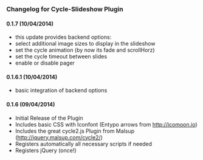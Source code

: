 ### Changelog for Cycle-Slideshow Plugin

#### 0.1.7 (10/04/2014)

* this update provides backend options:
* select additional image sizes to display in the slideshow
* set the cycle animation (by now its fade and scrollHorz)
* set the cycle timeout between slides
* enable or disable pager

#### 0.1.6.1 (10/04/2014)

* basic integration of backend options

#### 0.1.6 (09/04/2014)

* Initial Release of the Plugin
* Includes basic CSS with Iconfont (Entypo arrows from http://icomoon.io)
* Includes the great cycle2.js Plugin from Malsup (http://jquery.malsup.com/cycle2/)
* Registers automatically all necessary scripts if needed
* Registers jQuery (once!)
